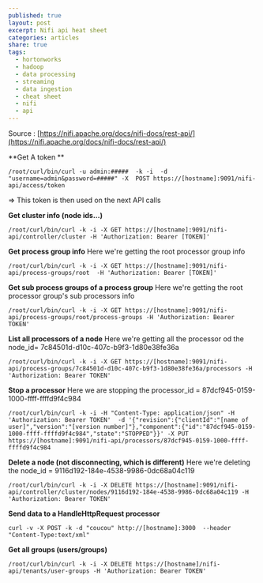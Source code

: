 ```yaml
---
published: true
layout: post
excerpt: Nifi api heat sheet
categories: articles
share: true
tags:
  - hortonworks
  - hadoop
  - data processing
  - streaming
  - data ingestion
  - cheat sheet
  - nifi
  - api
---
```

Source : [https://nifi.apache.org/docs/nifi-docs/rest-api/](https://nifi.apache.org/docs/nifi-docs/rest-api/)
 

**Get A token **
```shell
/root/curl/bin/curl -u admin:#####  -k -i  -d "username=admin&password=#####" -X  POST https://[hostname]:9091/nifi-api/access/token 
```
=> This token is then used on the next API calls

**Get cluster info (node ids...)**
```shell
/root/curl/bin/curl -k -i -X GET https://[hostname]:9091/nifi-api/controller/cluster -H 'Authorization: Bearer [TOKEN]'
```

**Get process group info**
Here we're getting the root processor group info
```shell
/root/curl/bin/curl -k -i -X GET https://[hostname]:9091/nifi-api/process-groups/root  -H 'Authorization: Bearer [TOKEN]'
```

**Get sub process groups of a process group**
Here we're getting the root processor group's sub processors info
```shell
/root/curl/bin/curl -k -i -X GET https://[hostname]:9091/nifi-api/process-groups/root/process-groups -H 'Authorization: Bearer TOKEN'
``` 

**List all processors of a node** 
Here we're getting all the processor od the node_id= 7c84501d-d10c-407c-b9f3-1d80e38fe36a
```shell
/root/curl/bin/curl -k -i -X GET https://[hostname]:9091/nifi-api/process-groups/7c84501d-d10c-407c-b9f3-1d80e38fe36a/processors -H 'Authorization: Bearer TOKEN'
```

**Stop a processor**
Here we are stopping the processor_id = 87dcf945-0159-1000-ffff-ffffd9f4c984
```shell
/root/curl/bin/curl -k -i -H "Content-Type: application/json" -H 'Authorization: Bearer TOKEN'  -d '{"revision":{"clientId":"[name of user]","version":"[version number]"},"component":{"id":"87dcf945-0159-1000-ffff-ffffd9f4c984","state":"STOPPED"}}' -X PUT https://[hostname]:9091/nifi-api/processors/87dcf945-0159-1000-ffff-ffffd9f4c984
```

**Delete a node (not disconnecting, which is different)**
Here we're deleting the node_id = 9116d192-184e-4538-9986-0dc68a04c119
```shell
/root/curl/bin/curl -k -i -X DELETE https://[hostname]:9091/nifi-api/controller/cluster/nodes/9116d192-184e-4538-9986-0dc68a04c119 -H 'Authorization: Bearer TOKEN'
```

**Send data to a HandleHttpRequest processor**
```shell
curl -v -X POST -k -d "coucou" http://[hostname]:3000  --header "Content-Type:text/xml"
```

**Get all groups (users/groups)**
```shell
/root/curl/bin/curl -k -i -X DELETE https://[hostname]/nifi-api/tenants/user-groups -H 'Authorization: Bearer TOKEN'
```

